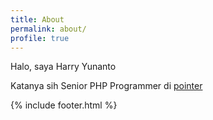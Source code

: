 ```yaml
---
title: About
permalink: about/
profile: true
---
```


Halo, saya Harry Yunanto

Katanya sih Senior PHP Programmer di [pointer](http://www.pointer.co.id)

{% include footer.html %}
